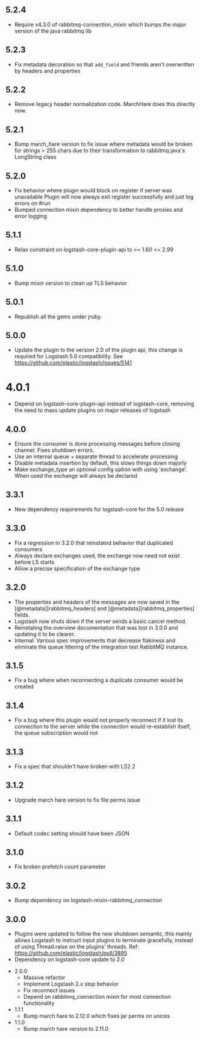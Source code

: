 ## 5.2.4
 - Require v4.3.0 of rabbitmq-connection_mixin which bumps the major version of the java rabbitmq lib

## 5.2.3
 - Fix metadata decoration so that `add_field` and friends aren't overwritten by headers and properties

## 5.2.2
 - Remove legacy header normalization code. MarchHare does this directly now.

## 5.2.1
 - Bump march_hare version to fix issue where metadata would be broken for strings > 255 chars
   due to their transformation to rabbitmq java's LongString class

## 5.2.0
  - Fix behavior where plugin would block on register if server was unavailable
    Plugin will now always exit register successfully and just log errors on #run
  - Bumped connection mixin dependency to better handle proxies and error logging

## 5.1.1
  - Relax constraint on logstash-core-plugin-api to >= 1.60 <= 2.99

## 5.1.0
  - Bump mixin version to clean up TLS behavior

## 5.0.1
  - Republish all the gems under jruby.
## 5.0.0
  - Update the plugin to the version 2.0 of the plugin api, this change is required for Logstash 5.0 compatibility. See https://github.com/elastic/logstash/issues/5141
# 4.0.1
  - Depend on logstash-core-plugin-api instead of logstash-core, removing the need to mass update plugins on major releases of logstash
## 4.0.0
 - Ensure the consumer is done processing messages before closing channel. Fixes shutdown errors.
 - Use an internal queue + separate thread to accelerate processing
 - Disable metadata insertion by default, this slows things down majorly
 - Make exchange_type an optional config option with using 'exchange'. 
   When used the exchange will always be declared

## 3.3.1
  - New dependency requirements for logstash-core for the 5.0 release

## 3.3.0
 - Fix a regression in 3.2.0 that reinstated behavior that duplicated consumers
 - Always declare exchanges used, the exchange now need not exist before LS starts
 - Allow a precise specification of the exchange type

## 3.2.0
 - The properties and headers of the messages are now saved in the [@metadata][rabbitmq_headers] and [@metadata][rabbitmq_properties] fields.
 - Logstash now shuts down if the server sends a basic.cancel method.
 - Reinstating the overview documentation that was lost in 3.0.0 and updating it to be clearer.
 - Internal: Various spec improvements that decrease flakiness and eliminate the queue littering of the integration test RabbitMQ instance.

## 3.1.5
 - Fix a bug where when reconnecting a duplicate consumer would be created

## 3.1.4
 - Fix a bug where this plugin would not properly reconnect if it lost its connection to the server while the connection would re-establish itself, the queue subscription would not

## 3.1.3
 - Fix a spec that shouldn't have broken with LS2.2
## 3.1.2
 - Upgrade march hare version to fix file perms issue
## 3.1.1
 - Default codec setting should have been JSON

## 3.1.0
 - Fix broken prefetch count parameter

## 3.0.2
 - Bump dependency on logstash-mixin-rabbitmq_connection

## 3.0.0
 - Plugins were updated to follow the new shutdown semantic, this mainly allows Logstash to instruct input plugins to terminate gracefully,
   instead of using Thread.raise on the plugins' threads. Ref: https://github.com/elastic/logstash/pull/3895
 - Dependency on logstash-core update to 2.0

* 2.0.0
  - Massive refactor
  - Implement Logstash 2.x stop behavior
  - Fix reconnect issues
  - Depend on rabbitmq_connection mixin for most connection functionality
* 1.1.1
  - Bump march hare to 2.12.0 which fixes jar perms on unices
* 1.1.0
  - Bump march hare version to 2.11.0
